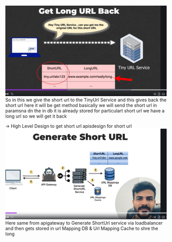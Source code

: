 ![alt text](image-1.png)
So in this we give the short url to the TinyUrl Service and this gives back the short url here it will be get method basically we will send the short url in paramsna dn the in db it is already stored for particulart short url we have a long url so we will get it back

-> High Level Design to get short url
 apisdesign for short url
![alt text](image-2.png)
Here same from apigateway to Generate ShortUrl service via loadbalancer and then gets stored in url Mapping DB & Url Mapping Cache to shre the long 